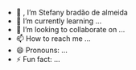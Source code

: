 - 👋 , I’m Stefany bradão de almeida
- 🌱 I’m currently learning ...
- 💞️ I’m looking to collaborate on ...
- 📫 How to reach me ...
- 😄 Pronouns: ...
- ⚡ Fun fact: ...

<!---
stebrandzx/stebrandzx is a ✨ special ✨ repository because its `README.md` (this file) appears on your GitHub profile.
You can click the Preview link to take a look at your changes.
--->
